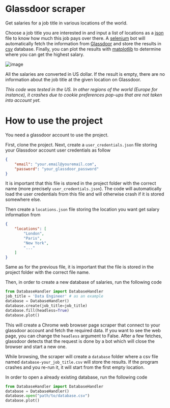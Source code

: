 # Glassdoor scraper

Get salaries for a job title in various locations of the world.

Choose a job title you are interested in and input a list of locations as a [json](https://docs.python.org/3/library/json.html) file to know how much this job pays over there. A [selenium](https://www.selenium.dev/) bot will automatically fetch the information from [Glassdoor](https://www.glassdoor.com/index.htm) and store the results in [csv](https://docs.python.org/3/library/csv.html) database. Finally, you can plot the results with [matplotlib](https://matplotlib.org/stable/) to determine where you can get the highest salary. 

![image](https://github.com/chagab/glassdoor_scraper/assets/28218716/a1403876-30d2-45b0-ae9b-834087dc5bf4)

All the salaries are converted in US dollar. If the result is empty, there are no information about the job title at the given location on Glassdoor.

*This code was tested in the US. In other regions of the world (Europe for instance), it crashes due to cookie preferences pop-ups that are not taken into account yet.*

# How to use the project 

You need a glassdoor account to use the project.

First, clone the project. Next, create a <code>user_credentials.json</code> file storing your Glassdoor account user credentials as follow

``` json
{
    "email": "your.email@youremail.com",
    "password": "your_glassdoor_password"
}
```
It is important that this file is stored in the project folder with the correct name (more precisely <code>user_credentials.json</code>). The code will automatically load the user credentials from this file and will otherwise crash if it is stored somewhere else.

Then create a <code>locations.json</code> file storing the location you want get salary information from

``` json
{
    "locations": [
        "London",
        "Paris",
        "New York",
        "..."
    ]
}
```
Same as for the previous file, it is important that the file is stored in the project folder with the correct file name. 

Then, in order to create a new database of salaries, run the following code

``` python
from DatabaseHandler import DatabaseHandler
job_title = 'Data Engineer' # as an example
database = DatabaseHandler()
database.create(job_title=job_title)
database.fill(headless=True)
database.plot()
```

This will create a Chrome web browser page scraper that connect to your glassdoor account and fetch the required data. If you want to see the web page, you can change the <code>headless</code> argument to False. After a few fetches, glassdoor detects that the request is done by a bot which will close the browser and start a new one. 

While browsing, the scraper will create a <code>database</code> folder where a csv file named <code>database-your_job_title.csv</code> will store the results. If the program crashes and you re-run it, it will start from the first empty location.

In order to open a already existing database, run the following code

``` python
from DatabaseHandler import DatabaseHandler
database = DatabaseHandler()
database.open("path/to/database.csv")
database.plot()
```
